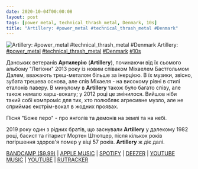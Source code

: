 ```yaml
---
date: 2020-10-04T00:00:08
layout: post
tags: [power_metal, technical_thrash_metal, Denmark, 10s]
title: "Artillery: #power_metal #technical_thrash_metal #Denmark"
---
```

![Artillery: #power_metal #technical_thrash_metal #Denmark](/assets/photos/photo_1061@04-10-2020_00-00-08.jpg)
Artillery: [#power_metal](/tags/#power_metal) [#technical_thrash_metal](/tags/#technical_thrash_metal) [#Denmark](/tags/#Denmark) [#10s](/tags/#10s)

Данських ветеранів **Артилерію** (**Artillery**), починаючи від їх сьомого альбому &quot;Легіони&quot; 2013 року із новим співаком Міхаелем Бастгольмом Далем, вважають треш-металом більше за інерцією. В їх музики, звісно, зубата трешева основа, але спів Міхаеля - на високому рівні в стилі еталонів паверу. В минулому в **Artillery** також було багато співу, але також немало харш-вокалу; у 2012 році це змінилося. Вийшов ніби такий собі компроміс для тих, хто полюбляє агресивне музло, але не сприймає екстрім-вокал в жодних проявах.

Пісня &quot;Боже перо&quot; - про янголів та демонів на землі та на небі.

2019 року один з рідних братів, що заснували **Artillery** у далекому 1982 році, басист та гітарист Мортен Штютцер, після кількох років погіршення здоров&#39;я помер у віці 57 років. **Artillery** ж діє далі.

[BANDCAMP ($9.99)](https://artillerymetal.bandcamp.com/album/legions) | [APPLE MUSIC](https://music.apple.com/ru/album/legions/719271894) | [SPOTIFY](https://open.spotify.com/album/4jGE7aFOq75QDFOUKTUkJx?si=O2LCFP_9R8OaLrgrqpOfmg) | [DEEZER](https://deezer.page.link/3Z8T64nStp67YTWD8) | [YOUTUBE MUSIC](https://music.youtube.com/playlist?list=OLAK5uy_mRg1Os5CwO5NkEmf_R7OsepF17OUHsSPg) | [YOUTUBE](https://www.youtube.com/playlist?list=OLAK5uy_n1PbKqU4DOaDlI6tAACF9W-hlNyrugwlo) | [RUTRACKER](https://rutracker.org/forum/viewtopic.php?t=5727467)